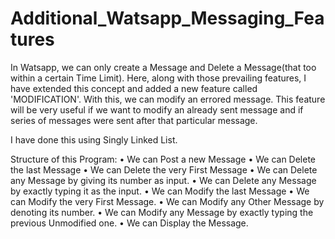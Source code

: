 # Additional_Watsapp_Messaging_Features

In Watsapp, we can only create a Message and Delete a Message(that too within a certain Time Limit). Here, along with those prevailing features, I have extended this concept
and added a new feature called 'MODIFICATION'. With this, we can modify an errored message. This feature will be very useful if we want to modify an already sent message and
if series of messages were sent after that particular message.

I have done this using Singly Linked List.



Structure of this Program:
•	We can Post a new Message
•	We can Delete the last Message
•	We can Delete the very First Message
•	We can Delete any Message by giving its number as input.
•	We can Delete any Message by exactly typing it as the input.
•	We can Modify the last Message
•	We can Modify the very First Message.
•	We can Modify any Other Message by denoting its number.
•	We can Modify any Message by exactly typing the previous Unmodified one.
•	We can Display the Message.

